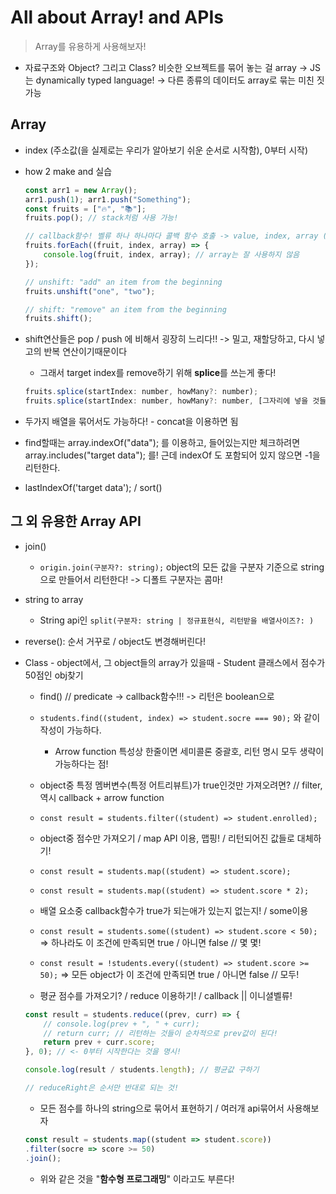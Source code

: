 # All about Array! and APIs

> Array를 유용하게 사용해보자! 

- 자료구조와 Object? 그리고 Class? 비슷한 오브젝트를 묶어 놓는 걸 array -> JS는 dynamically typed language! -> 다른 종류의 데이터도 array로 묶는 미친 짓 가능

###

## Array

- index (주소값(을 실제로는 우리가 알아보기 쉬운 순서로 시작함), 0부터 시작)

- how 2 make and 실습
    ```javascript
    const arr1 = new Array(); 
    arr1.push(1); arr1.push("Something");
    const fruits = ["🔥", "📚"];
    fruits.pop(); // stack처럼 사용 가능! 

    // callback함수! 벨류 하나 하나마다 콜백 함수 호출 -> value, index, array (parameter) 
    fruits.forEach((fruit, index, array) => {
        console.log(fruit, index, array); // array는 잘 사용하지 않음 
    }); 

    // unshift: "add" an item from the beginning
    fruits.unshift("one", "two");

    // shift: "remove" an item from the beginning
    fruits.shift();
    ```

- shift연산들은  pop / push 에 비해서 굉장히 느리다!! -> 밀고, 재할당하고, 다시 넣고의 반복 연산이기때문이다
    - 그래서 target index를 remove하기 위해 **splice**를 쓰는게 좋다!
    ```javascript
    fruits.splice(startIndex: number, howMany?: number); 
    fruits.splice(startIndex: number, howMany?: number, [그자리에 넣을 것들...]?); 
    ```

- 두가지 배열을 묶어서도 가능하다! - concat을 이용하면 됨

- find할때는 array.indexOf("data"); 를 이용하고, 들어있는지만 체크하려면 array.includes("target data"); 를! 근데 indexOf 도 포함되어 있지 않으면 -1을 리턴한다. 

- lastIndexOf('target data');  / sort() 


## 그 외 유용한 Array API

- join()
    - ```origin.join(구분자?: string);``` object의 모든 값을 구분자 기준으로 string으로 만들어서 리턴한다! -> 디폴트 구분자는 콤마!

- string to array 
    - String api인 ```split(구분자: string | 정규표현식, 리턴받을 배열사이즈?: )```

- reverse(): 순서 거꾸로 / object도 변경해버린다!

- Class - object에서, 그 object들의 array가 있을때 - Student 클래스에서 점수가 50점인 obj찾기
    - find() // predicate -> callback함수!!! -> 리턴은 boolean으로
    - ```students.find((student, index) => student.socre === 90);``` 와 같이 작성이 가능하다. 
        - Arrow function 특성상 한줄이면 세미콜론 중괄호, 리턴 명시 모두 생략이 가능하다는 점!

    - object중 특정 멤버변수(특정 어트리뷰트)가 true인것만 가져오려면? // filter, 역시 callback + arrow function
    - ```const result = students.filter((student) => student.enrolled);```

    - object중 점수만 가져오기 / map API 이용, 맵핑! / 리턴되어진 값들로 대체하기!
    - ```const result = students.map((student) => student.score);```
    - ```const result = students.map((student) => student.score * 2);```

    - 배열 요소중 callback함수가 true가 되는애가 있는지 없는지! / some이용
    - ```const result = students.some((student) => student.score < 50);```  => 하나라도 이 조건에 만족되면 true / 아니면 false // 몇 몇!
    - ```const result = !students.every((student) => student.score >= 50);```  => 모든 object가 이 조건에 만족되면 true / 아니면 false // 모두!

    - 평균 점수를 가져오기? / reduce 이용하기! / callback || 이니셜벨류! 
    ```javascript
    const result = students.reduce((prev, curr) => {
        // console.log(prev + ", " + curr);
        // return curr; // 리턴하는 것들이 순차적으로 prev값이 된다! 
        return prev + curr.score;
    }, 0); // <- 0부터 시작한다는 것을 명시! 

    console.log(result / students.length); // 평균값 구하기

    // reduceRight은 순서만 반대로 되는 것!
    ```

    - 모든 점수를 하나의 string으로 묶어서 표현하기 / 여러개 api묶어서 사용해보자 
    ```javascript
    const result = students.map((student => student.score))
    .filter(socre => score >= 50)
    .join();
    ```
    - 위와 같은 것을 "**함수형 프로그래밍**" 이라고도 부른다!
